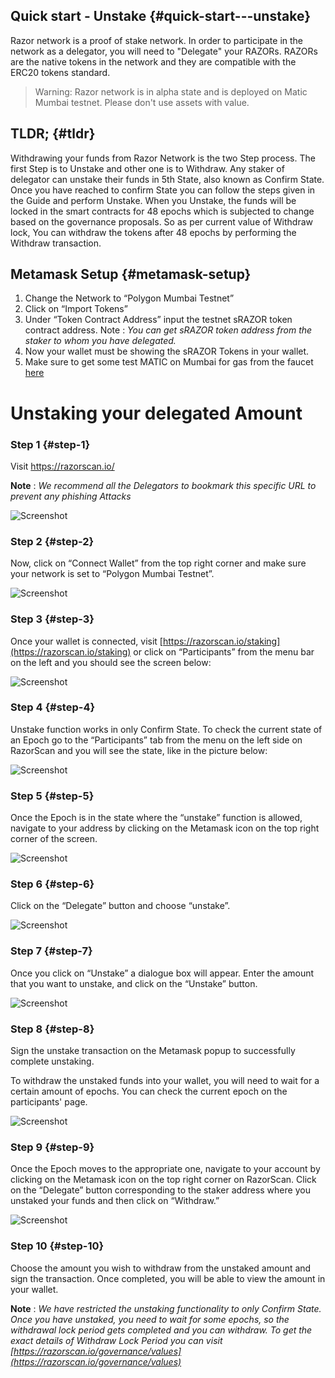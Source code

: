 ## Quick start - Unstake {#quick-start---unstake}

Razor network is a proof of stake network. In order to participate in the network as a delegator, you will need to "Delegate" your RAZORs. RAZORs are the native tokens in the network and they are compatible with the ERC20 tokens standard.

> Warning: Razor network is in alpha state and is deployed on Matic Mumbai testnet. Please don't use assets with value.

## TLDR; {#tldr}

Withdrawing your funds from Razor Network is the two Step process. The first Step is to Unstake and other one is to Withdraw. Any staker of delegator can unstake their funds in 5th State, also known as Confirm State. Once you have reached to confirm State you can follow the steps given in the Guide and perform Unstake. When you Unstake, the funds will be locked in the smart contracts for 48 epochs which is subjected to change based on the governance proposals. So as per current value of Withdraw lock, You can withdraw the tokens after 48 epochs by performing the Withdraw transaction. 

## Metamask Setup {#metamask-setup}

1. Change the Network to “Polygon Mumbai Testnet” 
2. Click on “Import Tokens” 
3. Under “Token Contract Address” input the testnet sRAZOR token contract address.
     Note : *You can get sRAZOR token address from the staker to whom you have delegated.*
4. Now your wallet must be showing the sRAZOR Tokens in your wallet.
5. Make sure to get some test MATIC on Mumbai for gas from the faucet [here](https://faucet.polygon.technology/)

# Unstaking your delegated Amount

### Step 1 {#step-1}

 Visit <https://razorscan.io/>

 **Note** : *We recommend all the Delegators to bookmark this specific URL to prevent any phishing Attacks*

![Screenshot](/img/1.png)

### Step 2 {#step-2}
 Now, click on “Connect Wallet” from the top right corner and make sure your network is set to “Polygon Mumbai Testnet”.

![Screenshot](/img/2.png)

### Step 3 {#step-3}
 Once your wallet is connected, visit [https://razorscan.io/staking](https://razorscan.io/staking) or click on “Participants” from the menu bar on the left and you should see the screen below:

![Screenshot](/img/3.png)

### Step 4 {#step-4}

Unstake function works in only Confirm State. To check the current state of an Epoch go to the “Participants” tab from the menu on the left side on RazorScan and you will see the state, like in the picture below: 

![Screenshot](/img/8.png)


### Step 5 {#step-5}

Once the Epoch is in the state where the “unstake” function is allowed, navigate to your address by clicking on the Metamask icon on the top right corner of the screen.

![Screenshot](/img/9.png)


### Step 6 {#step-6}

Click on the “Delegate” button and choose “unstake”.

![Screenshot](/img/10.png)


### Step 7 {#step-7}

Once you click on “Unstake” a dialogue box will appear. Enter the amount that you want to unstake, and click on the “Unstake” button.

![Screenshot](/img/11.png)


### Step 8 {#step-8}

Sign the unstake transaction on the Metamask popup to successfully complete unstaking.

To withdraw the unstaked funds into your wallet, you will need to wait for a certain amount of epochs. You can check the current epoch on the participants' page.

![Screenshot](/img/12.png)


### Step 9 {#step-9}

Once the Epoch moves to the appropriate one, navigate to your account by clicking on the Metamask icon on the top right corner on RazorScan. Click on the “Delegate” button corresponding to the staker address where you unstaked your funds and then click on “Withdraw.” 

![Screenshot](/img/13.png)


### Step 10 {#step-10}

Choose the amount you wish to withdraw from the unstaked amount and sign the transaction. Once completed, you will be able to view the amount in your wallet. 

**Note** : *We have restricted the unstaking functionality to only Confirm State. Once you have unstaked, you need to wait for some epochs, so the withdrawal lock period gets completed and you can withdraw. To get the exact details of Withdraw Lock Period you can visit [https://razorscan.io/governance/values](https://razorscan.io/governance/values)*

